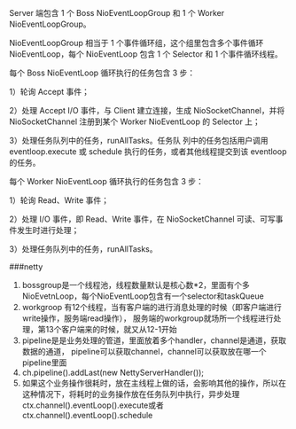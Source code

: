Server 端包含 1 个 Boss NioEventLoopGroup 和 1 个 Worker NioEventLoopGroup。

NioEventLoopGroup 相当于 1 个事件循环组，这个组里包含多个事件循环 NioEventLoop，每个 NioEventLoop 包含 1 个 Selector 和 1 个事件循环线程。

每个 Boss NioEventLoop 循环执行的任务包含 3 步：

1）轮询 Accept 事件；

2）处理 Accept I/O 事件，与 Client 建立连接，生成 NioSocketChannel，并将 NioSocketChannel 注册到某个 Worker NioEventLoop 的 Selector 上；

3）处理任务队列中的任务，runAllTasks。任务队
列中的任务包括用户调用 eventloop.execute 或 schedule 执行的任务，或者其他线程提交到该 eventloop 的任务。

每个 Worker NioEventLoop 循环执行的任务包含 3 步：

1）轮询 Read、Write 事件；

2）处理 I/O 事件，即 Read、Write 事件，在 NioSocketChannel 可读、可写事件发生时进行处理；

3）处理任务队列中的任务，runAllTasks。

###netty
1. bossgroup是一个线程池，线程数量默认是核心数*2，里面有个多NioEvetnLoop，每个NioEventLoop包含有一个selector和taskQueue
2. workgroop 有12个线程，当有客户端的进行消息处理的时候（即客户端进行write操作，服务端read操作），
   服务端的workgroup就场所一个线程进行处理，第13个客户端来的时候，就又从12-1开始
3. pipeline是是业务处理的管道，里面放着多个handler，channel是通道，获取数据的通道，
   pipeline可以获取channel，channel可以获取放在哪一个pipeline里面
4.  ch.pipeline().addLast(new NettyServerHandler());
5. 如果这个业务操作很耗时，放在主线程上做的话，会影响其他的操作，所以在这种情况下，将耗时的业务操作放在任务队列中执行，异步处理
 ctx.channel().eventLoop().execute或者ctx.channel().eventLoop().schedule
